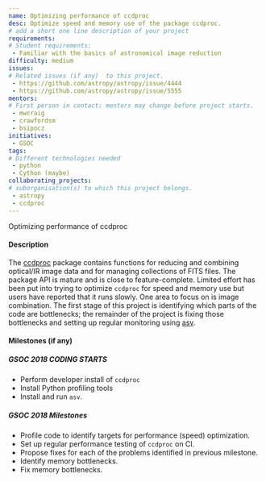 ```yaml
---
name: Optimizing performance of ccdproc
desc: Optimize speed and memory use of the package ccdproc.
# add a short one line description of your project
requirements:
# Student requirements:
 - Familiar with the basics of astronomical image reduction
difficulty: medium
issues:
# Related issues (if any)  to this project.
 - https://github.com/astropy/astropy/issue/4444
 - https://github.com/astropy/astropy/issue/5555
mentors:
# First person in contact; mentors may change before project starts.
 - mwcraig
 - crawfordsm
 - bsipocz
initiatives:
 - GSOC
tags:
# Different technologies needed
 - python
 - Cython (maybe)
collaborating_projects:
# suborganisation(s) to which this project belongs.
 - astropy
 - ccdproc
---
```

Optimizing performance of ccdproc

#### Description

The [ccdproc](https://ccdproc.readthedocs.io) package contains functions for reducing and combining optical/IR image data and for managing collections of FITS files. The package API is mature and is close to feature-complete. Limited effort has been put into trying to optimize `ccdproc` for speed and memory use but users have reported that it runs slowly. One area to focus on is image combination. The first stage of this project is identifying which parts of the code are bottlenecks; the remainder of the project is fixing those bottlenecks and setting up regular monitoring using [asv](https://asv.readthedocs.io/).

#### Milestones (if any)

##### GSOC 2018 CODING STARTS

* Perform developer install of `ccdproc`
* Install Python profiling tools
* Install and run `asv`.

##### GSOC 2018 Milestones

* Profile code to identify targets for performance (speed) optimization.
* Set up regular performance testing of `ccdproc` on CI.
* Propose fixes for each of the problems identified in previous milestone.
* Identify memory bottlenecks.
* Fix memory bottlenecks.
